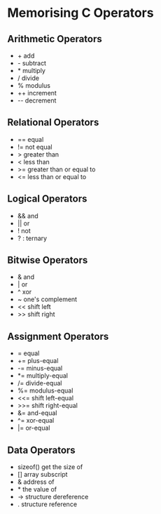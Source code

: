# Memorising C Operators

## Arithmetic Operators
- \+ add
- \- subtract
- \* multiply
- / divide
- % modulus
- ++ increment
- -- decrement

## Relational Operators
- == equal
- != not equal
- \> greater than
- < less than
- \>= greater than or equal to
- <= less than or equal to

## Logical Operators
- && and
- || or
- ! not
- ? : ternary

## Bitwise Operators
- & and
- | or
- ^ xor
- ~ one's complement
- << shift left
- \>> shift right

## Assignment Operators
- = equal
- += plus-equal
- -= minus-equal
- *= multiply-equal
- /= divide-equal
- %= modulus-equal
- <<= shift left-equal
- \>>= shift right-equal
- &= and-equal
- ^= xor-equal
- |= or-equal

## Data Operators
- sizeof() get the size of
- [] array subscript
- & address of
- \* the value of
- -> structure dereference
- . structure reference
